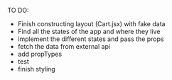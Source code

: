 TO DO:
- Finish constructing layout (Cart.jsx) with fake data
- Find all the states of the app and where they live
- implement the different states and pass the props
- fetch the data from external api 
- add propTypes
- test 
- finish styling